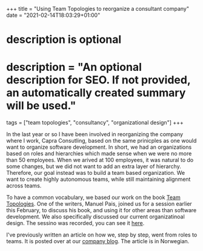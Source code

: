 +++
title = "Using Team Topologies to reorganize a consultant company"
date = "2021-02-14T18:03:29+01:00"

#
# description is optional
#
# description = "An optional description for SEO. If not provided, an automatically created summary will be used."

tags = ["team topologies", "consultancy", "organizational design"]
+++

In the last year or so I have been involved in reorganizing the company where I work, Capra Consutling, based on the same prinicples as one would want to organize software development. In short, we had an organizations based on roles and hierarchies which made sense when we were no more than 50 employees. When we arived at 100 employees, it was natural to do some changes, but we did not want to add an extra layer of hierarchy. Therefore, our goal instead was to build a team based organization. We want to create highly autonomous teams, while still maintaining alignment across teams.

To have a common vocabulary, we based our work on the book [Team Topologies](https://www.amazon.com/Team-Topologies-Organizing-Business-Technology/dp/1942788819). One of the writers, Manuel Pais, joined us for a session earlier this February, to discuss his book, and using it for other areas than software development. We also specifically discussed our current organizatinoal design. The sessino was recorded, you can see it [here](https://youtu.be/lksI_2QL5Ww).

I've previously written an article on how we, step by step, went from roles to teams. It is posted over at our [company blog](https://www.capraconsulting.no/blogg/slik-reorganiserer-vi-capra). The article is in Norwegian.



